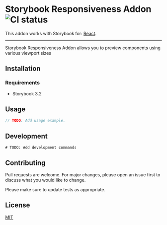 # Storybook Responsiveness Addon ![CI status][CI Badge Link]

This addon works with Storybook for: [React][Storybook React Link].

---

Storybook Responsiveness Addon allows you to preview components using various viewport sizes

## Installation

### Requirements
* Storybook 3.2

## Usage

```js
// TODO: Add usage example.
```

## Development
```shell
# TODO: Add development commands
```

## Contributing
Pull requests are welcome. For major changes, please open an issue first to discuss what you would like to change.

Please make sure to update tests as appropriate.

## License
[MIT](https://choosealicense.com/licenses/mit/)

[CI Badge Link]:
https://circleci.com/gh/strothj/storybook-addon-responsiveness.svg?style=svg&circle-token=797428558e2f865d3a299e10bae721d3d1dd5fd8

[Storybook React Link]:
https://github.com/storybooks/storybook/tree/master/app/react

